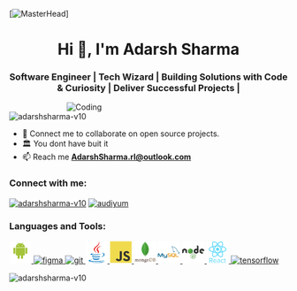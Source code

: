 [![MasterHead](https://user-images.githubusercontent.com/36594527/117921831-c3d32c80-b334-11eb-8bab-a423ac34272a.png)]


<h1 align="center">Hi 👋, I'm Adarsh Sharma</h1>
<h3 align="center">Software Engineer | Tech Wizard | Building Solutions with Code & Curiosity | Deliver Successful Projects |</h3>

<img align="right" alt="Coding" width="400" src="https://media.tenor.com/4D3DhzVOu-oAAAAC/press-any-key-any-key.gif">

<p align="left"> <img src="https://komarev.com/ghpvc/?username=adarshsharma-v10&label=Profile%20views&color=0e75b6&style=flat" alt="adarshsharma-v10" /> </p>

- 👯 Connect me to collaborate on open source projects.
- 🏛️ You dont have buit it
- 📫 Reach me **AdarshSharma.rl@outlook.com**

<h3 align="left">Connect with me:</h3>
<p align="left">
<a href="https://linkedin.com/in/adarshsharma-v10" target="blank"><img align="center" src="https://raw.githubusercontent.com/rahuldkjain/github-profile-readme-generator/master/src/images/icons/Social/linked-in-alt.svg" alt="adarshsharma-v10" height="30" width="40" /></a>
<a href="https://www.youtube.com/c/audiyum" target="blank"><img align="center" src="https://raw.githubusercontent.com/rahuldkjain/github-profile-readme-generator/master/src/images/icons/Social/youtube.svg" alt="audiyum" height="30" width="40" /></a>
</p>

<h3 align="left">Languages and Tools:</h3>
<p align="left"> <a href="https://developer.android.com" target="_blank" rel="noreferrer"> <img src="https://raw.githubusercontent.com/devicons/devicon/master/icons/android/android-original-wordmark.svg" alt="android" width="40" height="40"/> </a> <a href="https://www.figma.com/" target="_blank" rel="noreferrer"> <img src="https://www.vectorlogo.zone/logos/figma/figma-icon.svg" alt="figma" width="40" height="40"/> </a> <a href="https://git-scm.com/" target="_blank" rel="noreferrer"> <img src="https://www.vectorlogo.zone/logos/git-scm/git-scm-icon.svg" alt="git" width="40" height="40"/> </a> <a href="https://www.java.com" target="_blank" rel="noreferrer"> <img src="https://raw.githubusercontent.com/devicons/devicon/master/icons/java/java-original.svg" alt="java" width="40" height="40"/> </a> <a href="https://developer.mozilla.org/en-US/docs/Web/JavaScript" target="_blank" rel="noreferrer"> <img src="https://raw.githubusercontent.com/devicons/devicon/master/icons/javascript/javascript-original.svg" alt="javascript" width="40" height="40"/> </a> <a href="https://www.mongodb.com/" target="_blank" rel="noreferrer"> <img src="https://raw.githubusercontent.com/devicons/devicon/master/icons/mongodb/mongodb-original-wordmark.svg" alt="mongodb" width="40" height="40"/> </a> <a href="https://www.mysql.com/" target="_blank" rel="noreferrer"> <img src="https://raw.githubusercontent.com/devicons/devicon/master/icons/mysql/mysql-original-wordmark.svg" alt="mysql" width="40" height="40"/> </a> <a href="https://nodejs.org" target="_blank" rel="noreferrer"> <img src="https://raw.githubusercontent.com/devicons/devicon/master/icons/nodejs/nodejs-original-wordmark.svg" alt="nodejs" width="40" height="40"/> </a> <a href="https://reactjs.org/" target="_blank" rel="noreferrer"> <img src="https://raw.githubusercontent.com/devicons/devicon/master/icons/react/react-original-wordmark.svg" alt="react" width="40" height="40"/> </a> <a href="https://www.tensorflow.org" target="_blank" rel="noreferrer"> <img src="https://www.vectorlogo.zone/logos/tensorflow/tensorflow-icon.svg" alt="tensorflow" width="40" height="40"/> </a> </p>

<p><img align="center" src="https://github-readme-stats.vercel.app/api/top-langs?username=adarshsharma-v10&show_icons=true&locale=en&layout=compact" alt="adarshsharma-v10" /></p>

